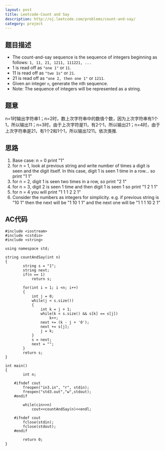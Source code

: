 ```yaml
---
layout: post
title: Leetcode-Count and Say 
description: http://oj.leetcode.com/problems/count-and-say/
category: project
---
```

## 题目描述
*   The count-and-say sequence is the sequence of integers beginning as follows:
`1, 11, 21, 1211, 111221, ...`
*   1 is read off as `"one 1"` or `11`.
*   11 is read off as `"two 1s"` or `21`.
*   21 is read off as `"one 2, then one 1"` or `1211`.
*   Given an integer `n`, generate the nth sequence.
*   Note: The sequence of integers will be represented as a string.

## 题意
n=1时输出字符串1；n=2时，数上次字符串中的数值个数，因为上次字符串有1个1，所以输出11；n=3时，由于上次字符是11，有2个1，所以输出21；n=4时，由于上次字符串是21，有1个2和1个1，所以输出1211。依次类推.

## 思路
1.  Base case: n = 0 print "1" 
2.  for n = 1, look at previous string and write number of times a digit is seen and the digit itself. In this case, digit 1 is seen 1 time in a row... so print "1 1" 
3.  for n = 2, digit 1 is seen two times in a row, so print "2 1" 
4.  for n = 3, digit 2 is seen 1 time and then digit 1 is seen 1 so print "1 2 1 1" 
5.  for n = 4 you will print "1 1 1 2 2 1" 
6.  Consider the numbers as integers for simplicity. e.g. if previous string is "10 1" then the next will be "1 10 1 1" and the next one will be "1 1 1 10 2 1"

## AC代码

    #include <iostream>
    #include <cstdio>
    #include <string>
    
    using namespace std;
    
    string countAndSay(int n)
    {
        	string s = "1";
        	string next;
        	if(n == 1)
        		return s;
        
        	for(int i = 1; i <n; i++)
        	{
        		int j = 0;
        		while(j < s.size())
        		{
        			int k = j + 1;
        			while(k < s.size() && s[k] == s[j])
        				k++;
        			next += (k - j + '0');
        			next += s[j];
        			j = k;
        		}
        		s = next;
        		next = "";
        	}
        	return s;
    }
    
    int main()
    {
        	int n;
        
        #ifndef cout
        	freopen("in3.in", "r", stdin);
        	freopen("std3.out","w",stdout);
        #endif
        
        	while(cin>>n)
        		cout<<countAndSay(n)<<endl;
        
        #ifndef cout
        	fclose(stdin);
        	fclose(stdout);
        #endif
        
        	return 0;
    }